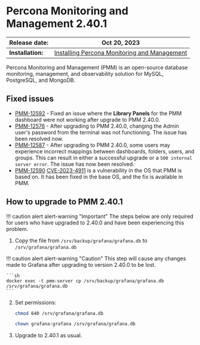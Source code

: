 # Percona Monitoring and Management 2.40.1

| **Release date:** | Oct 20, 2023                                                                                    |
| ----------------- | ----------------------------------------------------------------------------------------------- |
| **Installation:** | [Installing Percona Monitoring and Management](https://www.percona.com/software/pmm/quickstart) |

Percona Monitoring and Management (PMM) is an open-source database monitoring, management, and observability solution for MySQL, PostgreSQL, and MongoDB.

## Fixed issues

- [PMM-12592](https://jira.percona.com/browse/PMM-12592) - Fixed an issue where the **Library Panels** for the PMM dashboard were not working after upgrade to PMM 2.40.0.
- [PMM-12576](https://jira.percona.com/browse/PMM-12576) - After upgrading to PMM 2.40.0, changing the Admin user's password from the terminal was not functioning. The issue has been resolved now.
- [PMM-12587](https://jira.percona.com/browse/PMM-12587) - After upgrading to PMM 2.40.0, some users may experience incorrect mappings between dashboards, folders, users, and groups. This can result in either a successful upgrade or a `500 internal server error`. The issue has now been resolved.
- [PMM-12590](https://jira.percona.com/browse/PMM-12590) [CVE-2023-4911](https://nvd.nist.gov/vuln/detail/CVE-2023-4911) is a vulnerability in the OS that PMM is based on. It has been fixed in the base OS, and the fix is available in PMM.


## How to upgrade to PMM 2.40.1

!!! caution alert alert-warning "Important"
    The steps below are only required for users who have upgraded to 2.40.0 and have been experiencing this problem. 

1. Copy the file from `/srv/backup/grafana/grafana.db` to `/srv/grafana/grafana.db`

!!! caution alert alert-warning "Caution"
    This step will cause any changes made to Grafana after upgrading to version 2.40.0 to be lost.

    ```sh
    docker exec -t pmm-server cp /srv/backup/grafana/grafana.db /srv/grafana/grafana.db
    ```
2. Set permissions:

    ```sh
    chmod 640 /srv/grafana/grafana.db
 
    chown grafana:grafana /srv/grafana/grafana.db
    ```

3. Upgrade to 2.40.1 as usual.